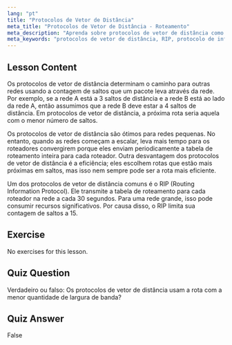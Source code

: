 ```yaml
---
lang: "pt"
title: "Protocolos de Vetor de Distância"
meta_title: "Protocolos de Vetor de Distância - Roteamento"
meta_description: "Aprenda sobre protocolos de vetor de distância como o RIP, como eles funcionam e suas limitações para o roteamento de rede. Entenda a contagem de saltos e a eficiência da rede."
meta_keywords: "protocolos de vetor de distância, RIP, protocolo de informação de roteamento, contagem de saltos, roteamento de rede, rede Linux, guia para iniciantes, tutorial"
---
```


## Lesson Content

Os protocolos de vetor de distância determinam o caminho para outras redes usando a contagem de saltos que um pacote leva através da rede. Por exemplo, se a rede A está a 3 saltos de distância e a rede B está ao lado da rede A, então assumimos que a rede B deve estar a 4 saltos de distância. Em protocolos de vetor de distância, a próxima rota seria aquela com o menor número de saltos.

Os protocolos de vetor de distância são ótimos para redes pequenas. No entanto, quando as redes começam a escalar, leva mais tempo para os roteadores convergirem porque eles enviam periodicamente a tabela de roteamento inteira para cada roteador. Outra desvantagem dos protocolos de vetor de distância é a eficiência; eles escolhem rotas que estão mais próximas em saltos, mas isso nem sempre pode ser a rota mais eficiente.

Um dos protocolos de vetor de distância comuns é o RIP (Routing Information Protocol). Ele transmite a tabela de roteamento para cada roteador na rede a cada 30 segundos. Para uma rede grande, isso pode consumir recursos significativos. Por causa disso, o RIP limita sua contagem de saltos a 15.

## Exercise

No exercises for this lesson.

## Quiz Question

Verdadeiro ou falso: Os protocolos de vetor de distância usam a rota com a menor quantidade de largura de banda?

## Quiz Answer

False
